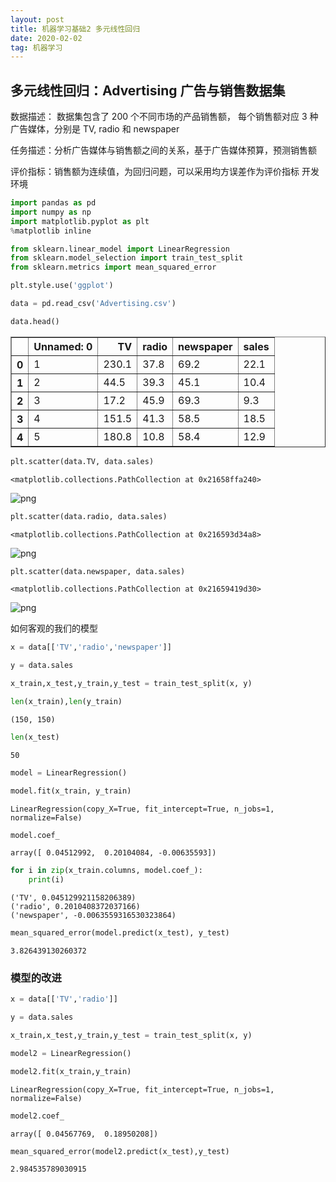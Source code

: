 ```yaml
---
layout: post
title: 机器学习基础2 多元线性回归
date: 2020-02-02
tag: 机器学习
---
```



## 多元线性回归：Advertising 广告与销售数据集

数据描述： 数据集包含了 200 个不同市场的产品销售额， 每个销售额对应 3 种广告媒体，分别是 TV, radio 和 newspaper 

任务描述：分析广告媒体与销售额之间的关系，基于广告媒体预算，预测销售额

评价指标：销售额为连续值，为回归问题，可以采用均方误差作为评价指标 开发环境


```python
import pandas as pd
import numpy as np
import matplotlib.pyplot as plt
%matplotlib inline
```


```python
from sklearn.linear_model import LinearRegression
from sklearn.model_selection import train_test_split
from sklearn.metrics import mean_squared_error
```


```python
plt.style.use('ggplot')
```


```python
data = pd.read_csv('Advertising.csv')
```


```python
data.head()
```




<div>
<style>
    .dataframe thead tr:only-child th {
        text-align: right;
    }

    .dataframe thead th {
        text-align: left;
    }

    .dataframe tbody tr th {
        vertical-align: top;
    }
</style>
<table border="1" class="dataframe">
  <thead>
    <tr style="text-align: right;">
      <th></th>
      <th>Unnamed: 0</th>
      <th>TV</th>
      <th>radio</th>
      <th>newspaper</th>
      <th>sales</th>
    </tr>
  </thead>
  <tbody>
    <tr>
      <th>0</th>
      <td>1</td>
      <td>230.1</td>
      <td>37.8</td>
      <td>69.2</td>
      <td>22.1</td>
    </tr>
    <tr>
      <th>1</th>
      <td>2</td>
      <td>44.5</td>
      <td>39.3</td>
      <td>45.1</td>
      <td>10.4</td>
    </tr>
    <tr>
      <th>2</th>
      <td>3</td>
      <td>17.2</td>
      <td>45.9</td>
      <td>69.3</td>
      <td>9.3</td>
    </tr>
    <tr>
      <th>3</th>
      <td>4</td>
      <td>151.5</td>
      <td>41.3</td>
      <td>58.5</td>
      <td>18.5</td>
    </tr>
    <tr>
      <th>4</th>
      <td>5</td>
      <td>180.8</td>
      <td>10.8</td>
      <td>58.4</td>
      <td>12.9</td>
    </tr>
  </tbody>
</table>
</div>




```python
plt.scatter(data.TV, data.sales)
```




    <matplotlib.collections.PathCollection at 0x21658ffa240>




![png](http://ww1.sinaimg.cn/large/007Rg09mly1gnu7wg9xdyj30ac070t8r.jpg)



```python
plt.scatter(data.radio, data.sales)
```




    <matplotlib.collections.PathCollection at 0x216593d34a8>




![png](http://ww1.sinaimg.cn/large/007Rg09mly1gnu7wg9z73j30ac07074b.jpg)



```python
plt.scatter(data.newspaper, data.sales)
```




    <matplotlib.collections.PathCollection at 0x21659419d30>




![png](http://ww1.sinaimg.cn/large/007Rg09mly1gnu7wg7z83j30ac070q2z.jpg)


如何客观的我们的模型


```python
x = data[['TV','radio','newspaper']]
```


```python
y = data.sales
```


```python
x_train,x_test,y_train,y_test = train_test_split(x, y)
```


```python
len(x_train),len(y_train)
```




    (150, 150)




```python
len(x_test)
```




    50




```python
model = LinearRegression()
```


```python
model.fit(x_train, y_train)
```




    LinearRegression(copy_X=True, fit_intercept=True, n_jobs=1, normalize=False)




```python
model.coef_
```




    array([ 0.04512992,  0.20104084, -0.00635593])




```python
for i in zip(x_train.columns, model.coef_):
    print(i)
```

    ('TV', 0.045129921158206389)
    ('radio', 0.2010408372037166)
    ('newspaper', -0.0063559316530323864)



```python
mean_squared_error(model.predict(x_test), y_test)
```




    3.826439130260372



### 模型的改进


```python
x = data[['TV','radio']]
```


```python
y = data.sales
```


```python
x_train,x_test,y_train,y_test = train_test_split(x, y)
```


```python
model2 = LinearRegression()
```


```python
model2.fit(x_train,y_train)
```




    LinearRegression(copy_X=True, fit_intercept=True, n_jobs=1, normalize=False)




```python
model2.coef_
```




    array([ 0.04567769,  0.18950208])




```python
mean_squared_error(model2.predict(x_test),y_test)
```




    2.984535789030915




```python

```
